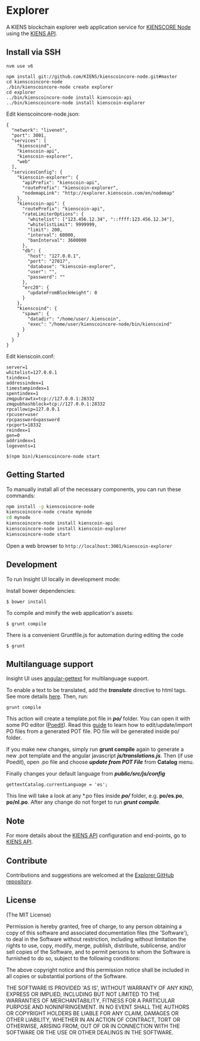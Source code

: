 # Explorer

A KIENS blockchain explorer web application service for [KIENSCORE Node](https://github.com/KIENS/kienscoincore-node) using the [KIENS API](https://github.com/KIENS/kienscoin-api).


## Install via SSH

```
nvm use v6
```

```
npm install git://github.com/KIENS/kienscoincore-node.git#master
cd kienscoincore-node
./bin/kienscoincore-node create explorer
cd explorer 
../bin/kienscoincore-node install kienscoin-api
../bin/kienscoincore-node install kienscoin-explorer

```

Edit kienscoincore-node.json:
```
{
  "network": "livenet",
  "port": 3001,
  "services": [
    "kienscoind",
    "kienscoin-api",
    "kienscoin-explorer",
    "web"
  ],
  "servicesConfig": {
    "kienscoin-explorer": {
      "apiPrefix": "kienscoin-api",
      "routePrefix": "kienscoin-explorer",
	  "nodemapLink": "http://explorer.kienscoin.com/en/nodemap"
    },
    "kienscoin-api": {
      "routePrefix": "kienscoin-api",
      "rateLimiterOptions": {
        "whitelist": ["123.456.12.34", "::ffff:123.456.12.34"],
        "whitelistLimit": 9999999,
        "limit": 200,
        "interval": 60000,
        "banInterval": 3600000
      },
      "db": {
        "host": "127.0.0.1",
        "port": "27017",
        "database": "kienscoin-explorer",
        "user": "",
        "password": ""
      },
      "erc20": {
        "updateFromBlockHeight": 0
      }
    },
    "kienscoind": {
      "spawn": {
        "datadir": "/home/user/.kienscoin",
        "exec": "/home/user/kienscoincore-node/bin/kienscoind"
      }
    }
  }
}
```

Edit kienscoin.conf:
```
server=1
whitelist=127.0.0.1
txindex=1
addressindex=1
timestampindex=1
spentindex=1
zmqpubrawtx=tcp://127.0.0.1:28332
zmqpubhashblock=tcp://127.0.0.1:28332
rpcallowip=127.0.0.1
rpcuser=user
rpcpassword=password
rpcport=18332
reindex=1
gen=0
addrindex=1
logevents=1
```

```
$(npm bin)/kienscoincore-node start
```


## Getting Started

To manually install all of the necessary components, you can run these commands:

```bash
npm install -g kienscoincore-node
kienscoincore-node create mynode
cd mynode
kienscoincore-node install kienscoin-api
kienscoincore-node install kienscoin-explorer
kienscoincore-node start
```

Open a web browser to `http://localhost:3001/kienscoin-explorer`

## Development

To run Insight UI locally in development mode:

Install bower dependencies:

```
$ bower install
```

To compile and minify the web application's assets:

```
$ grunt compile
```

There is a convenient Gruntfile.js for automation during editing the code

```
$ grunt
```

## Multilanguage support

Insight UI uses [angular-gettext](http://angular-gettext.rocketeer.be) for multilanguage support.

To enable a text to be translated, add the ***translate*** directive to html tags. See more details [here](http://angular-gettext.rocketeer.be/dev-guide/annotate/). Then, run:

```
grunt compile
```

This action will create a template.pot file in ***po/*** folder. You can open it with some PO editor ([Poedit](http://poedit.net)). Read this [guide](http://angular-gettext.rocketeer.be/dev-guide/translate/) to learn how to edit/update/import PO files from a generated POT file. PO file will be generated inside po/ folder.

If you make new changes, simply run **grunt compile** again to generate a new .pot template and the angular javascript ***js/translations.js***. Then (if use Poedit), open .po file and choose ***update from POT File*** from **Catalog** menu.

Finally changes your default language from ***public/src/js/config***

```
gettextCatalog.currentLanguage = 'es';
```

This line will take a look at any *.po files inside ***po/*** folder, e.g.
**po/es.po**, **po/nl.po**. After any change do not forget to run ***grunt
compile***.


## Note

For more details about the [KIENS API](https://github.com/KIENS/kienscoin-api) configuration and end-points, go to [KIENS API](https://github.com/KIENS/kienscoin-api).

## Contribute

Contributions and suggestions are welcomed at the [Explorer GitHub repository](https://github.com/KIENS/kienscoin-explorer).


## License
(The MIT License)

Permission is hereby granted, free of charge, to any person obtaining
a copy of this software and associated documentation files (the
'Software'), to deal in the Software without restriction, including
without limitation the rights to use, copy, modify, merge, publish,
distribute, sublicense, and/or sell copies of the Software, and to
permit persons to whom the Software is furnished to do so, subject to
the following conditions:

The above copyright notice and this permission notice shall be
included in all copies or substantial portions of the Software.

THE SOFTWARE IS PROVIDED 'AS IS', WITHOUT WARRANTY OF ANY KIND,
EXPRESS OR IMPLIED, INCLUDING BUT NOT LIMITED TO THE WARRANTIES OF
MERCHANTABILITY, FITNESS FOR A PARTICULAR PURPOSE AND NONINFRINGEMENT.
IN NO EVENT SHALL THE AUTHORS OR COPYRIGHT HOLDERS BE LIABLE FOR ANY
CLAIM, DAMAGES OR OTHER LIABILITY, WHETHER IN AN ACTION OF CONTRACT,
TORT OR OTHERWISE, ARISING FROM, OUT OF OR IN CONNECTION WITH THE
SOFTWARE OR THE USE OR OTHER DEALINGS IN THE SOFTWARE.
